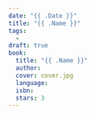 ```yaml
---
date: "{{ .Date }}"
title: "{{ .Name }}"
tags:
  -
draft: true
book:
  title: "{{ .Name }}"
  author:
  cover: cover.jpg
  language:
  isbn:
  stars: 3
---
```

